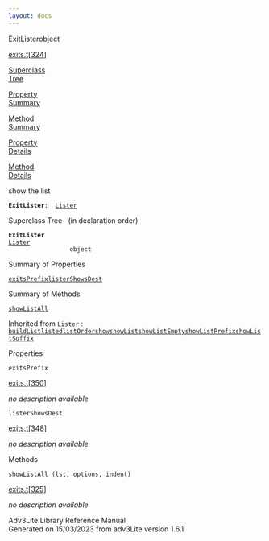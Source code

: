 ```yaml
---
layout: docs
---
```

<span class="title">ExitLister</span><span class="type">object</span>

[exits.t](../file/exits.t.html)\[[324](../source/exits.t.html#324)\]

[Superclass  
Tree](#_SuperClassTree_)

[Property  
Summary](#_PropSummary_)

[Method  
Summary](#_MethodSummary_)

[Property  
Details](#_Properties_)

[Method  
Details](#_Methods_)

<div class="fdesc">

show the list

**`ExitLister`**` :   `[`Lister`](../object/Lister.html)

</div>

<span id="_SuperClassTree_"></span>

<div class="mjhd">

<span class="hdln">Superclass Tree</span>   (in declaration order)

</div>

**`ExitLister`**  
[`Lister`](../object/Lister.html)  
`                 object`  
<span id="_PropSummary_"></span>

<div class="mjhd">

<span class="hdln">Summary of Properties</span>  

</div>

[`exitsPrefix`](#exitsPrefix)[`listerShowsDest`](#listerShowsDest)



<span id="_MethodSummary_"></span>

<div class="mjhd">

<span class="hdln">Summary of Methods</span>  

</div>

[`showListAll`](#showListAll)

Inherited from `Lister` :  
[`buildList`](../object/Lister.html#buildList)[`listed`](../object/Lister.html#listed)[`listOrder`](../object/Lister.html#listOrder)[`show`](../object/Lister.html#show)[`showList`](../object/Lister.html#showList)[`showListEmpty`](../object/Lister.html#showListEmpty)[`showListPrefix`](../object/Lister.html#showListPrefix)[`showListSuffix`](../object/Lister.html#showListSuffix)

<span id="_Properties_"></span>

<div class="mjhd">

<span class="hdln">Properties</span>  

</div>

<span id="exitsPrefix"></span>

`exitsPrefix`

[exits.t](../file/exits.t.html)\[[350](../source/exits.t.html#350)\]

<div class="desc">

*no description available*

</div>

<span id="listerShowsDest"></span>

`listerShowsDest`

[exits.t](../file/exits.t.html)\[[348](../source/exits.t.html#348)\]

<div class="desc">

*no description available*

</div>

<span id="_Methods_"></span>

<div class="mjhd">

<span class="hdln">Methods</span>  

</div>

<span id="showListAll"></span>

`showListAll (lst, options, indent)`

[exits.t](../file/exits.t.html)\[[325](../source/exits.t.html#325)\]

<div class="desc">

*no description available*

</div>

<div class="ftr">

Adv3Lite Library Reference Manual  
Generated on 15/03/2023 from adv3Lite version 1.6.1

</div>
